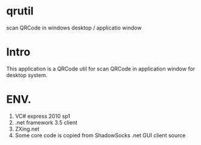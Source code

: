 # qrutil
scan QRCode in windows desktop / applicatio window

Intro
=======
This application is a QRCode util for scan QRCode in application window for desktop system.

ENV.
=======
 1. VC# express 2010 sp1
 2. .net framework 3.5 client
 3. ZXing.net
 4. Some core code is copied from ShadowSocks .net GUI client source
 